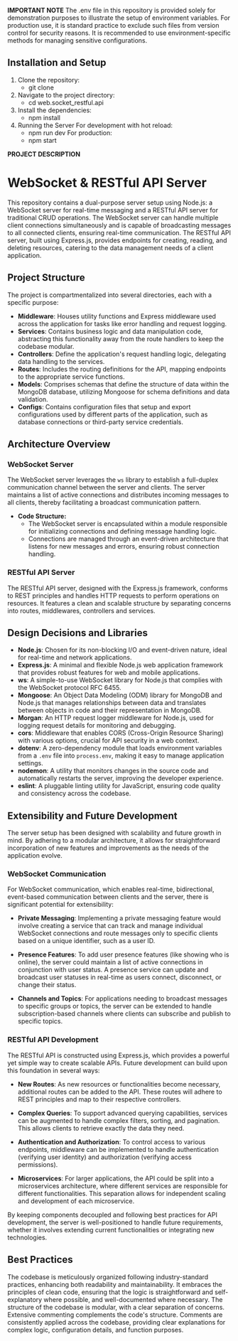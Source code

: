 **IMPORTANT NOTE**
The .env file in this repository is provided solely for demonstration purposes to illustrate the setup of environment
variables. For production use, it is standard practice to exclude such files from version control for security reasons.
It is recommended to use environment-specific methods for managing sensitive configurations.

## Installation and Setup

1. Clone the repository:
    - git clone <repository-url>
2. Navigate to the project directory:
    - cd web.socket_restful.api
3. Install the dependencies:
    - npm install
4. Running the Server
   For development with hot reload:
    - npm run dev
      For production:
    - npm start

**PROJECT DESCRIPTION**

# WebSocket & RESTful API Server

This repository contains a dual-purpose server setup using Node.js: a WebSocket server for real-time messaging and a
RESTful API server for traditional CRUD operations. The WebSocket server can handle multiple client connections
simultaneously and is capable of broadcasting messages to all connected clients, ensuring real-time communication. The
RESTful API server, built using Express.js, provides endpoints for creating, reading, and deleting resources, catering
to the data management needs of a client application.

## Project Structure

The project is compartmentalized into several directories, each with a specific purpose:

- **Middleware**: Houses utility functions and Express middleware used across the application for tasks like error
  handling and request logging.
- **Services**: Contains business logic and data manipulation code, abstracting this functionality away from the route
  handlers to keep the codebase modular.
- **Controllers**: Define the application's request handling logic, delegating data handling to the services.
- **Routes**: Includes the routing definitions for the API, mapping endpoints to the appropriate service functions.
- **Models**: Comprises schemas that define the structure of data within the MongoDB database, utilizing Mongoose for
  schema definitions and data validation.
- **Configs**: Contains configuration files that setup and export configurations used by different parts of the
  application, such as database connections or third-party service credentials.

## Architecture Overview

### WebSocket Server

The WebSocket server leverages the `ws` library to establish a full-duplex communication channel between the server and
clients. The server maintains a list of active connections and distributes incoming messages to all clients, thereby
facilitating a broadcast communication pattern.

- **Code Structure:**
    - The WebSocket server is encapsulated within a module responsible for initializing connections and defining message
      handling logic.
    - Connections are managed through an event-driven architecture that listens for new messages and errors, ensuring
      robust connection handling.

### RESTful API Server

The RESTful API server, designed with the Express.js framework, conforms to REST principles and handles HTTP requests to
perform operations on resources. It features a clean and scalable structure by separating concerns into routes,
middlewares, controllers and services.

## Design Decisions and Libraries

- **Node.js**: Chosen for its non-blocking I/O and event-driven nature, ideal for real-time and network applications.
- **Express.js**: A minimal and flexible Node.js web application framework that provides robust features for web and
  mobile applications.
- **ws**: A simple-to-use WebSocket library for Node.js that complies with the WebSocket protocol RFC 6455.
- **Mongoose**: An Object Data Modeling (ODM) library for MongoDB and Node.js that manages relationships between data
  and translates between objects in code and their representation in MongoDB.
- **Morgan**: An HTTP request logger middleware for Node.js, used for logging request details for monitoring and
  debugging.
- **cors**: Middleware that enables CORS (Cross-Origin Resource Sharing) with various options, crucial for API security
  in a web context.
- **dotenv**: A zero-dependency module that loads environment variables from a `.env` file into `process.env`, making it
  easy to manage application settings.
- **nodemon**: A utility that monitors changes in the source code and automatically restarts the server, improving the
  developer experience.
- **eslint**: A pluggable linting utility for JavaScript, ensuring code quality and consistency across the codebase.

## Extensibility and Future Development

The server setup has been designed with scalability and future growth in mind. By adhering to a modular architecture, it
allows for straightforward incorporation of new features and improvements as the needs of the application evolve.

### WebSocket Communication

For WebSocket communication, which enables real-time, bidirectional, event-based communication between clients and the
server, there is significant potential for extensibility:

- **Private Messaging**: Implementing a private messaging feature would involve creating a service that can track and
  manage individual WebSocket connections and route messages only to specific clients based on a unique identifier, such
  as a user ID.

- **Presence Features**: To add user presence features (like showing who is online), the server could maintain a list of
  active connections in conjunction with user status. A presence service can update and broadcast user statuses in
  real-time as users connect, disconnect, or change their status.

- **Channels and Topics**: For applications needing to broadcast messages to specific groups or topics, the server can
  be extended to handle subscription-based channels where clients can subscribe and publish to specific topics.

### RESTful API Development

The RESTful API is constructed using Express.js, which provides a powerful yet simple way to create scalable APIs.
Future development can build upon this foundation in several ways:

- **New Routes**: As new resources or functionalities become necessary, additional routes can be added to the API. These
  routes will adhere to REST principles and map to their respective controllers.

- **Complex Queries**: To support advanced querying capabilities, services can be augmented to handle complex filters,
  sorting, and pagination. This allows clients to retrieve exactly the data they need.

- **Authentication and Authorization**: To control access to various endpoints, middleware can be implemented to handle
  authentication (verifying user identity) and authorization (verifying access permissions).

- **Microservices**: For larger applications, the API could be split into a microservices architecture, where different
  services are responsible for different functionalities. This separation allows for independent scaling and development
  of each microservice.

By keeping components decoupled and following best practices for API development, the server is well-positioned to
handle future requirements, whether it involves extending current functionalities or integrating new technologies.

## Best Practices

The codebase is meticulously organized following industry-standard practices, enhancing both readability and
maintainability. It embraces the principles of clean code, ensuring that the logic is straightforward and
self-explanatory where possible, and well-documented where necessary. The structure of the codebase is modular, with a
clear separation of concerns. Extensive commenting complements the code's structure. Comments are consistently applied
across the codebase, providing clear explanations for complex logic, configuration details, and function purposes.
